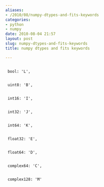 ```yaml
---
aliases:
- /2010/08/numpy-dtypes-and-fits-keywords
categories:
- python
- numpy
date: 2010-08-04 21:57
layout: post
slug: numpy-dtypes-and-fits-keywords
title: numpy dtypes and fits keywords

---
```


<code>
 bool: 'L',
 <br/>
 uint8: 'B',
 <br/>
 int16: 'I',
 <br/>
 int32: 'J',
 <br/>
 int64: 'K',
 <br/>
 float32: 'E',
 <br/>
 float64: 'D',
 <br/>
 complex64: 'C',
 <br/>
 complex128: 'M'
</code>
